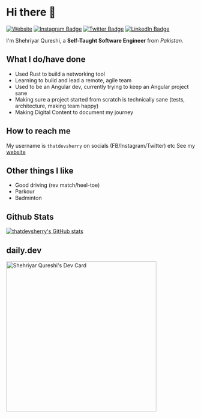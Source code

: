 # Hi there 👋

[![Website](https://img.shields.io/badge/Website-blue)](https://www.thatdevsherry.pk)
[![Instagram Badge](https://img.shields.io/badge/Instagram-Profile-informational?style=flat&logo=instagram&logoColor=white&color=3f729b)](https://instagram.com/thatdevsherry)
[![Twitter Badge](https://img.shields.io/badge/Twitter-Profile-informational?style=flat&logo=twitter&logoColor=white&color=1CA2F1)](https://twitter.com/thatdevsherry)
[![LinkedIn Badge](https://img.shields.io/badge/LinkedIn-Profile-informational?style=flat&logo=linkedin&logoColor=white&color=0D76A8)](https://www.linkedin.com/in/thatdevsherry/)


I'm Shehriyar Qureshi, a **Self-Taught Software Engineer** from *Pakistan*.

## What I do/have done

- Used Rust to build a networking tool
- Learning to build and lead a remote, agile team
- Used to be an Angular dev, currently trying to keep an Angular project sane
- Making sure a project started from scratch is technically sane (tests, architecture, making team happy)
- Making Digital Content to document my journey

## How to reach me

My username is `thatdevsherry` on socials (FB/Instagram/Twitter) etc
See my [website](https://www.thatdevsherry.pk)

## Other things I like

- Good driving (rev match/heel-toe)
- Parkour
- Badminton

## Github Stats
[![thatdevsherry's GitHub stats](https://github-readme-stats.vercel.app/api?username=thatdevsherry)](https://github.com/anuraghazra/github-readme-stats)

## daily.dev
<a href="https://app.daily.dev/thatdevsherry"><img src="https://api.daily.dev/devcards/76d2705686da464fbf524ae9afd54948.png?r=qfn" width="400" alt="Shehriyar Qureshi's Dev Card"/></a>
